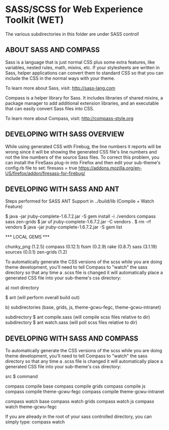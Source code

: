 # SASS/SCSS for Web Experience Toolkit (WET)

The various subdirectories in this folder are under SASS control!


ABOUT SASS AND COMPASS
----------------------

Sass is a language that is just normal CSS plus some extra features, like
variables, nested rules, math, mixins, etc. If your stylesheets are written in
Sass, helper applications can convert them to standard CSS so that you can
include the CSS in the normal ways with your theme.

To learn more about Sass, visit: http://sass-lang.com

Compass is a helper library for Sass. It includes libraries of shared mixins, a
package manager to add additional extension libraries, and an executable that
can easily convert Sass files into CSS.

To learn more about Compass, visit: http://compass-style.org


DEVELOPING WITH SASS OVERVIEW
-----------------------------

While using generated CSS with Firebug, the line numbers it reports will be
wrong since it will be showing the generated CSS file's line numbers and not the
line numbers of the source Sass files. To correct this problem, you can install
the FireSass plug-in into Firefox and then edit your sub-theme's config.rb file
to set: firesass = true
  https://addons.mozilla.org/en-US/firefox/addon/firesass-for-firebug/


DEVELOPING WITH SASS AND ANT
-------------------------

Steps performed for SASS ANT Support in ../build/lib (Compile + Watch Feature)

  $ java -jar jruby-complete-1.6.7.2.jar -S gem install -i ./vendors compass sass zen-grids
  $ jar uf jruby-complete-1.6.7.2.jar -C vendors .
  $ rm -rf vendors
  $ java -jar jruby-complete-1.6.7.2.jar -S gem list

  *** LOCAL GEMS ***

  chunky_png (1.2.5)
  compass (0.12.1)
  fssm (0.2.9)
  rake (0.8.7)
  sass (3.1.19)
  sources (0.0.1)
  zen-grids (1.2)

To automatically generate the CSS versions of the scss while you are doing theme
development, you'll need to tell Compass to "watch" the sass directory so that
any time a .scss file is changed it will automatically place a generated CSS
file into your sub-theme's css directory:
  
  a) root directory

  $ ant (will perform overall build out)

  b) subdirectories (base, grids, js, theme-gcwu-fegc, theme-gcwu-intranet)

  subdirectory $ ant compile.sass (will compile scss files relative to dir)
  subdirectory $ ant watch.sass (will poll scss files relative to dir)


DEVELOPING WITH SASS AND COMPASS
--------------------------------

To automatically generate the CSS versions of the scss while you are doing theme
development, you'll need to tell Compass to "watch" the sass directory so that
any time a .scss file is changed it will automatically place a generated CSS
file into your sub-theme's css directory:

  src $ command

  compass compile base
  compass compile grids
  compass compile js
  compass compile theme-gcwu-fegc
  compass compile theme-gcwu-intranet

  compass watch base
  compass watch grids
  compass watch js
  compass watch theme-gcwu-fegc

  If you are already in the root of your sass controlled directory, you can simply
  type:  compass watch

